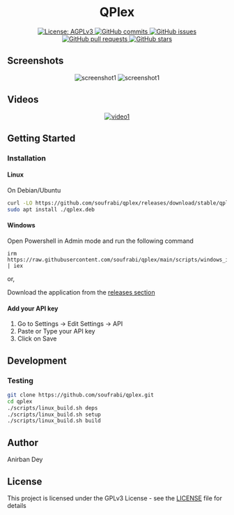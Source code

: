<h1 align="center"> QPlex </h1>

<p align="center">
  <a href="https://www.gnu.org/licenses/gpl-3.0.en.html">
    <img alt="License: AGPLv3" src="https://shields.io/badge/License-GPL%20v3-blue.svg">
  </a>

  <a href="https://github.com/soufrabi/qplex/commits/master">
    <img alt="GitHub commits" src="https://img.shields.io/github/commit-activity/y/soufrabi/qplex?color=red&label=commits">
  </a>

  <a href="https://github.com/soufrabi/qplex/issues">
    <img alt="GitHub issues" src="https://img.shields.io/github/issues/soufrabi/qplex?color=important">
  </a>
  <a href="https://github.com/soufrabi/qplex/pulls">
    <img alt="GitHub pull requests" src="https://img.shields.io/github/issues-pr/soufrabi/qplex?color=blueviolet">
  </a>

  <a href="https://github.com/soufrabi/qplex/stargazers">
    <img alt="GitHub stars" src="https://img.shields.io/github/stars/soufrabi/qplex?style=social">
  </a>

</p>

## Screenshots
<div align="center" style="">

  <img alt="screenshot1" style="max-width:40vw;" src="https://soufrabi.github.io/project-assets/qplex/screenshots/img1.png">
  <img alt="screenshot1" style="max-width:40vw;" src="https://soufrabi.github.io/project-assets/qplex/screenshots/img2.png">

</div>

## Videos
<div align="center" style="">

  [![video1](https://soufrabi.github.io/assets/qplex/videos/video1.gif)](https://soufrabi.github.io/assets/qplex/videos/video1.mp4)

</div>

## Getting Started

### Installation

#### Linux

On Debian/Ubuntu
```sh
curl -LO https://github.com/soufrabi/qplex/releases/download/stable/qplex.deb
sudo apt install ./qplex.deb
```

#### Windows

Open Powershell in Admin mode and run the following command
```
irm https://raw.githubusercontent.com/soufrabi/qplex/main/scripts/windows_install.ps1 | iex
```

or,

Download the application from the
<a href="https://github.com/soufrabi/qplex/releases/">releases section</a>

#### Add your API key

1. Go to Settings -> Edit Settings -> API
2. Paste or Type your API key
3. Click on Save

## Development

### Testing

```sh
git clone https://github.com/soufrabi/qplex.git
cd qplex
./scripts/linux_build.sh deps
./scripts/linux_build.sh setup
./scripts/linux_build.sh build
```


## Author

<a href = "https://anirbandey.net" style="text-decoration: none; color: inherit;">Anirban Dey</a>

## License

This project is licensed under the GPLv3 License - see the [LICENSE](./LICENSE) file for details





